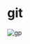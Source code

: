 # git
![gp](https://github.com/trishas18/git/assets/135442801/03a4fef6-df3d-483e-a056-4578ac25c76f)
